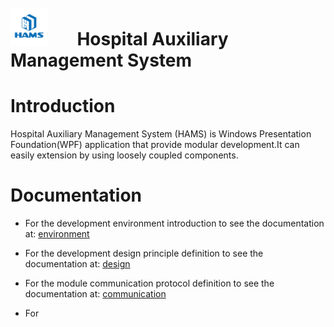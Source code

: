 <h1 align="left">
	<br>
	<img width="60" src="image/logo.jpg" alt="HAMS">
	<b>&nbsp &nbsp &nbsp Hospital Auxiliary Management System</b>
	<br>
</h1>

#  Introduction  

Hospital Auxiliary Management System (HAMS) is Windows Presentation Foundation(WPF) application that provide modular development.It can easily extension by using loosely coupled components.  

#  Documentation  

- For the development environment introduction to see the documentation at: [environment](doc/environment.md)  

- For the development design principle definition to see the documentation at: [design](doc/design.md)  

- For the module communication protocol definition to see the documentation at: [communication](doc/communication.md)  

- For 